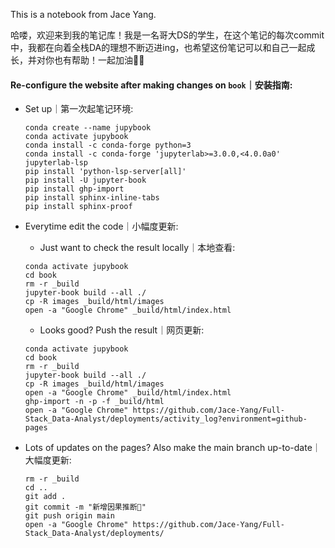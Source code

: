 This is a notebook from Jace Yang.

哈喽，欢迎来到我的笔记库！我是一名哥大DS的学生，在这个笔记的每次commit中，我都在向着全栈DA的理想不断迈进ing，也希望这份笔记可以和自己一起成长，并对你也有帮助！一起加油💪💪


#### Re-configure the website after making changes on `book`｜安装指南:


- Set up｜第一次起笔记环境:
    ```
    conda create --name jupybook
    conda activate jupybook
    conda install -c conda-forge python=3
    conda install -c conda-forge 'jupyterlab>=3.0.0,<4.0.0a0' jupyterlab-lsp
    pip install 'python-lsp-server[all]'
    pip install -U jupyter-book
    pip install ghp-import
    pip install sphinx-inline-tabs
    pip install sphinx-proof
    ```

- Everytime edit the code｜小幅度更新:

    - Just want to check the result locally｜本地查看:

    ```
    conda activate jupybook
    cd book
    rm -r _build
    jupyter-book build --all ./
    cp -R images _build/html/images
    open -a "Google Chrome" _build/html/index.html
    ```

    - Looks good? Push the result｜网页更新:

    ```
    conda activate jupybook
    cd book
    rm -r _build
    jupyter-book build --all ./
    cp -R images _build/html/images
    open -a "Google Chrome" _build/html/index.html
    ghp-import -n -p -f _build/html
    open -a "Google Chrome" https://github.com/Jace-Yang/Full-Stack_Data-Analyst/deployments/activity_log?environment=github-pages
    ```

- Lots of updates on the pages? Also make the main branch up-to-date｜大幅度更新:

    ```
    rm -r _build
    cd ..
    git add .
    git commit -m "新增因果推断📒"
    git push origin main
    open -a "Google Chrome" https://github.com/Jace-Yang/Full-Stack_Data-Analyst/deployments/
    ```